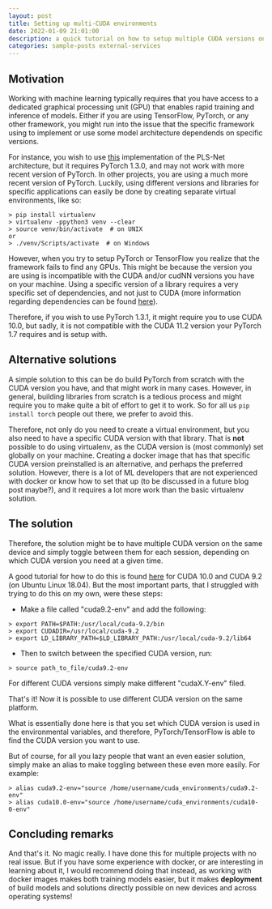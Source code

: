 ```yaml
---
layout: post
title: Setting up multi-CUDA environments
date: 2022-01-09 21:01:00
description: a quick tutorial on how to setup multiple CUDA versions on the same Linux machine and toggle between them
categories: sample-posts external-services
---
```



## Motivation
Working with machine learning typically requires that you have access to a dedicated graphical processing unit (GPU) that enables rapid training and inference of models. Either if you are using TensorFlow, PyTorch, or any other framework, you might run into the issue that the specific framework using to implement or use some model architecture dependends on specific versions. 

For instance, you wish to use [this](https://github.com/andreped/PLS-Net) implementation of the PLS-Net architecture, but it requires PyTorch 1.3.0, and may not work with more recent version of PyTorch. In other projects, you are using a much more recent version of PyTorch. Luckily, using different versions and libraries for specific applications can easily be done by creating separate virtual environments, like so:

```
> pip install virtualenv
> virtualenv -ppython3 venv --clear
> source venv/bin/activate  # on UNIX
or 
> ./venv/Scripts/activate  # on Windows
```

However, when you try to setup PyTorch or TensorFlow you realize that the framework fails to find any GPUs. This might be because the version you are using is incompatible with the CUDA and/or cudNN versions you have on your machine. Using a specific version of a library requires a very specific set of dependencies, and not just to CUDA (more information regarding dependencies can be found [here](https://www.tensorflow.org/install/source#gpu)).

Therefore, if you wish to use PyTorch 1.3.1, it might require you to use CUDA 10.0, but sadly, it is not compatible with the CUDA 11.2 version your PyTorch 1.7 requires and is setup with. 

## Alternative solutions
A simple solution to this can be do build PyTorch from scratch with the CUDA version you have, and that might work in many cases. However, in general, building libraries from scratch is a tedious process and might require you to make quite a bit of effort to get it to work. So for all us `pip install torch` people out there, we prefer to avoid this.

Therefore, not only do you need to create a virtual environment, but you also need to have a specific CUDA version with that library. That is **not** possible to do using virtualenv, as the CUDA version is (most commonly) set globally on your machine. Creating a docker image that has that specific CUDA version preinstalled is an alternative, and perhaps the preferred solution. However, there is a lot of ML developers that are not experienced with docker or know how to set that up (to be discussed in a future blog post maybe?), and it requires a lot more work than the basic virtualenv solution.

## The solution
Therefore, the solution might be to have multiple CUDA version on the same device and simply toggle between them for each session, depending on which CUDA version you need at a given time.

A good tutorial for how to do this is found [here](https://www.pugetsystems.com/labs/hpc/How-to-install-CUDA-9-2-on-Ubuntu-18-04-1184/) for CUDA 10.0 and CUDA 9.2 (on Ubuntu Linux 18.04). But the most important parts, that I struggled with trying to do this on my own, were these steps:

* Make a file called "cuda9.2-env" and add the following:
```
> export PATH=$PATH:/usr/local/cuda-9.2/bin
> export CUDADIR=/usr/local/cuda-9.2
> export LD_LIBRARY_PATH=$LD_LIBRARY_PATH:/usr/local/cuda-9.2/lib64
```

* Then to switch between the specified CUDA version, run:
```
> source path_to_file/cuda9.2-env
```

For different CUDA versions simply make different "cudaX.Y-env" filed.

That's it! Now it is possible to use different CUDA version on the same platform. 

What is essentially done here is that you set which CUDA version is used in the environmental variables, and therefore, PyTorch/TensorFlow is able to find the CUDA version you want to use.

But of course, for all you lazy people that want an even easier solution, simply make an alias to make toggling between these even more easily. For example:
```
> alias cuda9.2-env="source /home/username/cuda_environments/cuda9.2-env"
> alias cuda10.0-env="source /home/username/cuda_environments/cuda10-0-env"
```

## Concluding remarks
And that's it. No magic really. I have done this for multiple projects with no real issue. But if you have some experience with docker, or are interesting in learning about it, I would recommend doing that instead, as working with docker images makes both training models easier, but it makes **deployment** of build models and solutions directly possible on new devices and across operating systems!